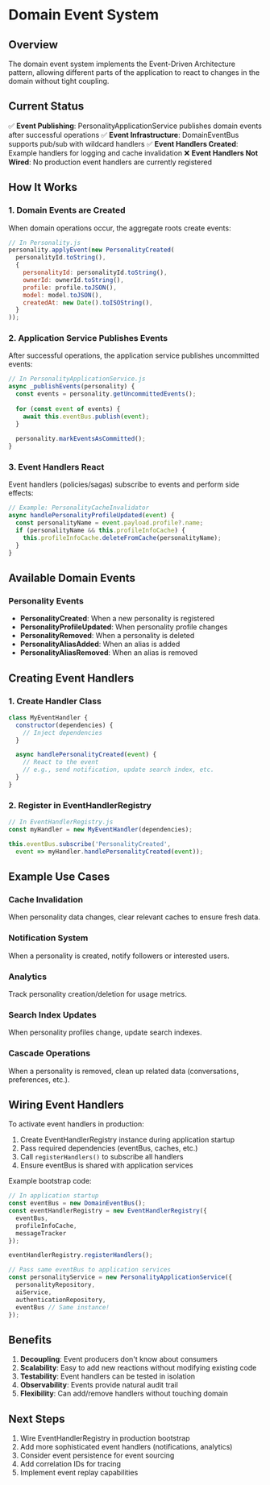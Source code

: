 # Domain Event System

## Overview

The domain event system implements the Event-Driven Architecture pattern, allowing different parts of the application to react to changes in the domain without tight coupling.

## Current Status

✅ **Event Publishing**: PersonalityApplicationService publishes domain events after successful operations
✅ **Event Infrastructure**: DomainEventBus supports pub/sub with wildcard handlers
✅ **Event Handlers Created**: Example handlers for logging and cache invalidation
❌ **Event Handlers Not Wired**: No production event handlers are currently registered

## How It Works

### 1. Domain Events are Created

When domain operations occur, the aggregate roots create events:

```javascript
// In Personality.js
personality.applyEvent(new PersonalityCreated(
  personalityId.toString(),
  {
    personalityId: personalityId.toString(),
    ownerId: ownerId.toString(),
    profile: profile.toJSON(),
    model: model.toJSON(),
    createdAt: new Date().toISOString(),
  }
));
```

### 2. Application Service Publishes Events

After successful operations, the application service publishes uncommitted events:

```javascript
// In PersonalityApplicationService.js
async _publishEvents(personality) {
  const events = personality.getUncommittedEvents();
  
  for (const event of events) {
    await this.eventBus.publish(event);
  }
  
  personality.markEventsAsCommitted();
}
```

### 3. Event Handlers React

Event handlers (policies/sagas) subscribe to events and perform side effects:

```javascript
// Example: PersonalityCacheInvalidator
async handlePersonalityProfileUpdated(event) {
  const personalityName = event.payload.profile?.name;
  if (personalityName && this.profileInfoCache) {
    this.profileInfoCache.deleteFromCache(personalityName);
  }
}
```

## Available Domain Events

### Personality Events
- **PersonalityCreated**: When a new personality is registered
- **PersonalityProfileUpdated**: When personality profile changes
- **PersonalityRemoved**: When a personality is deleted
- **PersonalityAliasAdded**: When an alias is added
- **PersonalityAliasRemoved**: When an alias is removed

## Creating Event Handlers

### 1. Create Handler Class

```javascript
class MyEventHandler {
  constructor(dependencies) {
    // Inject dependencies
  }

  async handlePersonalityCreated(event) {
    // React to the event
    // e.g., send notification, update search index, etc.
  }
}
```

### 2. Register in EventHandlerRegistry

```javascript
// In EventHandlerRegistry.js
const myHandler = new MyEventHandler(dependencies);

this.eventBus.subscribe('PersonalityCreated', 
  event => myHandler.handlePersonalityCreated(event));
```

## Example Use Cases

### Cache Invalidation
When personality data changes, clear relevant caches to ensure fresh data.

### Notification System
When a personality is created, notify followers or interested users.

### Analytics
Track personality creation/deletion for usage metrics.

### Search Index Updates
When personality profiles change, update search indexes.

### Cascade Operations
When a personality is removed, clean up related data (conversations, preferences, etc.).

## Wiring Event Handlers

To activate event handlers in production:

1. Create EventHandlerRegistry instance during application startup
2. Pass required dependencies (eventBus, caches, etc.)
3. Call `registerHandlers()` to subscribe all handlers
4. Ensure eventBus is shared with application services

Example bootstrap code:
```javascript
// In application startup
const eventBus = new DomainEventBus();
const eventHandlerRegistry = new EventHandlerRegistry({
  eventBus,
  profileInfoCache,
  messageTracker
});

eventHandlerRegistry.registerHandlers();

// Pass same eventBus to application services
const personalityService = new PersonalityApplicationService({
  personalityRepository,
  aiService,
  authenticationRepository,
  eventBus // Same instance!
});
```

## Benefits

1. **Decoupling**: Event producers don't know about consumers
2. **Scalability**: Easy to add new reactions without modifying existing code
3. **Testability**: Event handlers can be tested in isolation
4. **Observability**: Events provide natural audit trail
5. **Flexibility**: Can add/remove handlers without touching domain

## Next Steps

1. Wire EventHandlerRegistry in production bootstrap
2. Add more sophisticated event handlers (notifications, analytics)
3. Consider event persistence for event sourcing
4. Add correlation IDs for tracing
5. Implement event replay capabilities